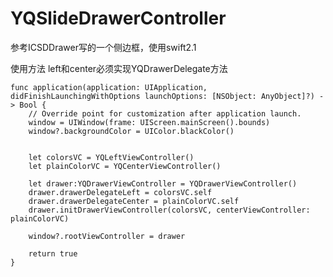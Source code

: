 # YQSlideDrawerController
参考ICSDDrawer写的一个侧边框，使用swift2.1


使用方法  left和center必须实现YQDrawerDelegate方法

  
    func application(application: UIApplication, didFinishLaunchingWithOptions launchOptions: [NSObject: AnyObject]?) -> Bool {
        // Override point for customization after application launch.
        window = UIWindow(frame: UIScreen.mainScreen().bounds)
        window?.backgroundColor = UIColor.blackColor()
        
        
        let colorsVC = YQLeftViewController()
        let plainColorVC = YQCenterViewController()
        
        let drawer:YQDrawerViewController = YQDrawerViewController()
        drawer.drawerDelegateLeft = colorsVC.self
        drawer.drawerDelegateCenter = plainColorVC.self
        drawer.initDrawerViewController(colorsVC, centerViewController: plainColorVC)

        window?.rootViewController = drawer
        
        return true
    }
